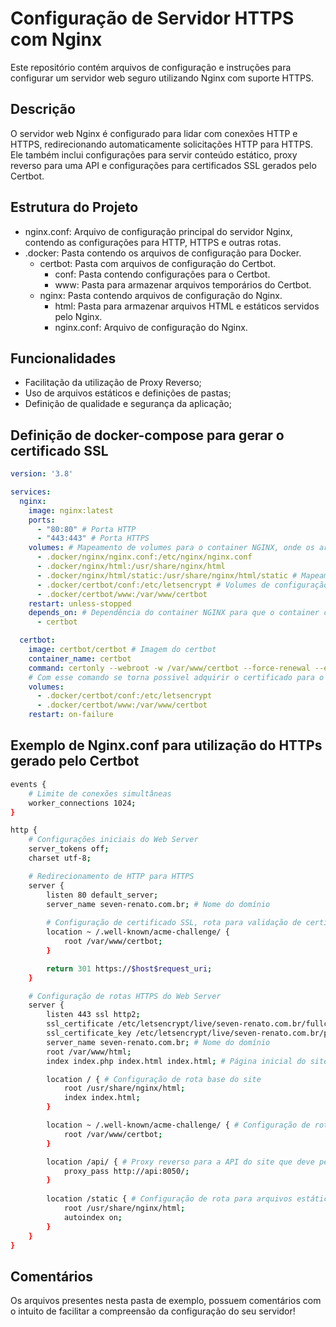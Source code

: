 # Configuração de Servidor HTTPS com Nginx
Este repositório contém arquivos de configuração e instruções para configurar um servidor web seguro utilizando Nginx com suporte HTTPS.

## Descrição
O servidor web Nginx é configurado para lidar com conexões HTTP e HTTPS, redirecionando automaticamente solicitações HTTP para HTTPS. Ele também inclui configurações para servir conteúdo estático, proxy reverso para uma API e configurações para certificados SSL gerados pelo Certbot.

## Estrutura do Projeto
- nginx.conf: Arquivo de configuração principal do servidor Nginx, contendo as configurações para HTTP, HTTPS e outras rotas.
- .docker: Pasta contendo os arquivos de configuração para Docker.
    - certbot: Pasta com arquivos de configuração do Certbot.
        - conf: Pasta contendo configurações para o Certbot.
        - www: Pasta para armazenar arquivos temporários do Certbot.
    - nginx: Pasta contendo arquivos de configuração do Nginx.
        - html: Pasta para armazenar arquivos HTML e estáticos servidos pelo Nginx.
        - nginx.conf: Arquivo de configuração do Nginx.

## Funcionalidades
- Facilitação da utilização de Proxy Reverso;
- Uso de arquivos estáticos e definições de pastas;
- Definição de qualidade e segurança da aplicação;

## Definição de docker-compose para gerar o certificado SSL
```yaml
version: '3.8'

services:
  nginx:
    image: nginx:latest
    ports:
      - "80:80" # Porta HTTP
      - "443:443" # Porta HTTPS
    volumes: # Mapeamento de volumes para o container NGINX, onde os arquivos de configuração e os arquivos estáticos são montados
      - .docker/nginx/nginx.conf:/etc/nginx/nginx.conf
      - .docker/nginx/html:/usr/share/nginx/html
      - .docker/nginx/html/static:/usr/share/nginx/html/static # Mapeamento do volume para os arquivos estáticos
      - .docker/certbot/conf:/etc/letsencrypt # Volumes de configuração do certbot para o NGINX
      - .docker/certbot/www:/var/www/certbot 
    restart: unless-stopped
    depends_on: # Dependência do container NGINX para que o container certbot seja iniciado antes 
      - certbot 

  certbot:
    image: certbot/certbot # Imagem do certbot
    container_name: certbot
    command: certonly --webroot -w /var/www/certbot --force-renewal --email example@email.com --agree-tos -d seven-renato.com.br # Comando para gerar o certificado SSL sempre que o container for iniciado
    # Com esse comando se torna possivel adquirir o certificado para o dominio devido, além de possuir também outros parâmetros possiveis de serem colocados para configuração de DNS e subdomínios
    volumes:
      - .docker/certbot/conf:/etc/letsencrypt
      - .docker/certbot/www:/var/www/certbot
    restart: on-failure
```

## Exemplo de Nginx.conf para utilização do HTTPs gerado pelo Certbot

```bash
events {
    # Limite de conexões simultâneas
    worker_connections 1024;
}

http {
    # Configurações iniciais do Web Server
    server_tokens off;
    charset utf-8;

    # Redirecionamento de HTTP para HTTPS
    server {
        listen 80 default_server;
        server_name seven-renato.com.br; # Nome do domínio
        
        # Configuração de certificado SSL, rota para validação de certificado
        location ~ /.well-known/acme-challenge/ { 
            root /var/www/certbot;
        }

        return 301 https://$host$request_uri;
    }

    # Configuração de rotas HTTPS do Web Server
    server {
        listen 443 ssl http2; 
        ssl_certificate /etc/letsencrypt/live/seven-renato.com.br/fullchain.pem; # Chaves de certificação SSL
        ssl_certificate_key /etc/letsencrypt/live/seven-renato.com.br/privkey.pem;
        server_name seven-renato.com.br; # Nome do domínio
        root /var/www/html;
        index index.php index.html index.html; # Página inicial do site, configuração de HTML que ira aparecer ao conectar no domínio sem especificar a página

        location / { # Configuração de rota base do site
            root /usr/share/nginx/html;  
            index index.html;  
        }

        location ~ /.well-known/acme-challenge/ { # Configuração de rota para validação de certificado
            root /var/www/certbot;
        }

        location /api/ { # Proxy reverso para a API do site que deve pertencer ou a mesma Network do Web Server ou ao mesmo Docker Compose
            proxy_pass http://api:8050/;  
        }
        
        location /static { # Configuração de rota para arquivos estáticos do site
            root /usr/share/nginx/html; 
            autoindex on;
        }
    }
}
```


## Comentários
Os arquivos presentes nesta pasta de exemplo, possuem comentários com o intuito de facilitar a compreensão da configuração do seu servidor!
